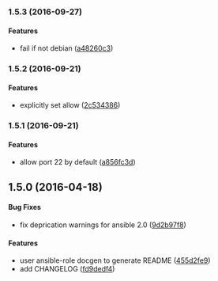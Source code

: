 <a name="1.5.3"></a>
### 1.5.3 (2016-09-27)


#### Features

*   fail if not debian ([a48260c3](https://github.com/weareinteractive/ansible-ufw/commit/a48260c32176585b977e5e8b307b9e859e67cdc1))



<a name="1.5.2"></a>
### 1.5.2 (2016-09-21)


#### Features

*   explicitly set allow ([2c534386](https://github.com/weareinteractive/ansible-ufw/commit/2c534386a0796d6cce368787d6f373844d2f87a5))



<a name="1.5.1"></a>
### 1.5.1 (2016-09-21)


#### Features

*   allow port 22 by default ([a856fc3d](https://github.com/weareinteractive/ansible-ufw/commit/a856fc3d2327764995cad8d428744e4f66f63da2))



<a name="1.5.0"></a>
## 1.5.0 (2016-04-18)


#### Bug Fixes

*   fix deprication warnings for ansible 2.0 ([9d2b97f8](https://github.com/weareinteractive/ansible-ufw/commit/9d2b97f8a687d402d607c0f80ef10f2073bd1591))

#### Features

*   user ansible-role docgen to generate README ([455d2fe9](https://github.com/weareinteractive/ansible-ufw/commit/455d2fe98e313fd279ce59dda6822178e3a1845e))
*   add CHANGELOG ([fd9dedf4](https://github.com/weareinteractive/ansible-ufw/commit/fd9dedf4eb9561f90b29404d025e3b7717cbb93e))



